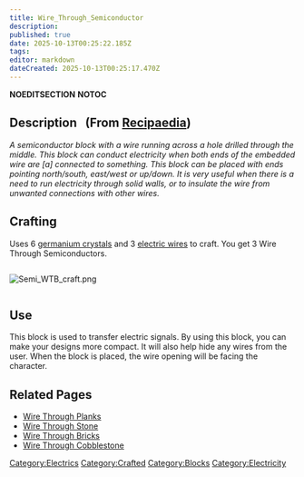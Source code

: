 ```yaml
---
title: Wire_Through_Semiconductor
description: 
published: true
date: 2025-10-13T00:25:22.185Z
tags: 
editor: markdown
dateCreated: 2025-10-13T00:25:17.470Z
---
```


__NOEDITSECTION__ __NOTOC__

## Description   (From [Recipaedia](.. "wikilink"))

*A semiconductor block with a wire running across a hole drilled through
the middle. This block can conduct electricity when both ends of the
embedded wire are \[a\] connected to something. This block can be placed
with ends pointing north/south, east/west or up/down. It is very useful
when there is a need to run electricity through solid walls, or to
insulate the wire from unwanted connections with other wires.*

## Crafting

Uses 6 [germanium crystals](Germanium_Crystal "wikilink") and 3
[electric wires](Electric_Wire.md "wikilink") to craft. You get 3 Wire
Through Semiconductors.

<div style="overflow: hidden">

![Semi_WTB_craft.png](Semi_WTB_craft.png "Semi_WTB_craft.png")

</div>

## Use

This block is used to transfer electric signals. By using this block,
you can make your designs more compact. It will also help hide any wires
from the user. When the block is placed, the wire opening will be facing
the character.

## Related Pages

  - [Wire Through Planks](Wire_Through_Planks.md "wikilink")
  - [Wire Through Stone](Wire_Through_Stone.md "wikilink")
  - [Wire Through Bricks](Wire_Through_Bricks.md "wikilink")
  - [Wire Through Cobblestone](Wire_Through_Cobblestone.md "wikilink")

[Category:Electrics](Category:Electrics "wikilink")
[Category:Crafted](Category:Crafted "wikilink")
[Category:Blocks](Category:Blocks "wikilink")
[Category:Electricity](Category:Electricity "wikilink")